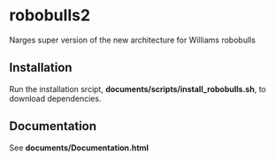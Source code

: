 robobulls2
==========

Narges super version of the new architecture for Williams robobulls

Installation
------------
Run the installation srcipt, **documents/scripts/install_robobulls.sh**, to download dependencies.

Documentation
-------------
See **documents/Documentation.html**
